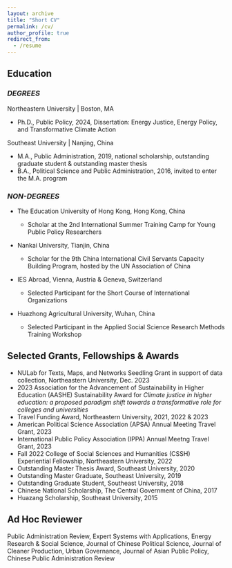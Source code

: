 ```yaml
---
layout: archive
title: "Short CV"
permalink: /cv/
author_profile: true
redirect_from:
  - /resume
---
```


<!--You can download a PDF copy of my CV [here](/files/Si_CV January 2024.pdf).

#<iframe src="/files/Si_CV January 2024.pdf" width="100%" height="500" frameborder="no" border="0" marginwidth="0" marginheight="0"></iframe> -->

<!--## Academic Appointments-->

## Education

### _DEGREES_

Northeastern University | Boston, MA
- Ph.D., Public Policy, 2024, Dissertation: Energy Justice, Energy Policy, and Transformative Climate Action

Southeast University | Nanjing, China
- M.A., Public Administration, 2019, national scholarship, outstanding graduate student & outstanding master thesis
- B.A., Political Science and Public Administration, 2016, invited to enter the M.A. program

### _NON-DEGREES_
- The Education University of Hong Kong, Hong Kong, China
  - Scholar at the 2nd International Summer Training Camp for Young Public Policy Researchers
    
- Nankai University, Tianjin, China
  - Scholar for the 9th China International Civil Servants Capacity Building Program, hosted by the UN Association of China
    
- IES Abroad, Vienna, Austria & Geneva, Switzerland
  - Selected Participant for the Short Course of International Organizations
    
- Huazhong Agricultural University, Wuhan, China
  - Selected Participant in the Applied Social Science Research Methods Training Workshop

## Selected Grants, Fellowships & Awards
- NULab for Texts, Maps, and Networks Seedling Grant in support of data collection, Northeastern University, Dec. 2023
- 2023 Association for the Advancement of Sustainability in Higher Education (AASHE) Sustainability Award for _Climate justice in higher education: a proposed paradigm shift towards a transformative role for colleges and universities_
- Travel Funding Award, Northeastern University, 2021, 2022 & 2023
- American Political Science Association (APSA) Annual Meeting Travel Grant, 2023
- International Public Policy Association (IPPA) Annual Meetng Travel Grant, 2023
- Fall 2022 College of Social Sciences and Humanities (CSSH) Experiential Fellowship, Northeastern University, 2022
- Outstanding Master Thesis Award, Southeast University, 2020
- Outstanding Master Graduate, Southeast University, 2019
- Outstanding Graduate Student, Southeast University, 2018
- Chinese National Scholarship, The Central Government of China, 2017
- Huazang Scholarship, Southeast University, 2015

## Ad Hoc Reviewer
Public Administration Review, Expert Systems with Applications, Energy Research & Social Science, Journal of Chinese Political Science, Journal of Cleaner Production, Urban Governance, Journal of Asian Public Policy, Chinese Public Administration Review
